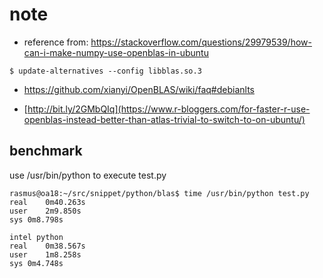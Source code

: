 # note

* reference from: https://stackoverflow.com/questions/29979539/how-can-i-make-numpy-use-openblas-in-ubuntu

```
$ update-alternatives --config libblas.so.3
```

* https://github.com/xianyi/OpenBLAS/wiki/faq#debianlts

* [http://bit.ly/2GMbQIq](https://www.r-bloggers.com/for-faster-r-use-openblas-instead-better-than-atlas-trivial-to-switch-to-on-ubuntu/)


## benchmark

use /usr/bin/python to execute test.py
```
rasmus@oa18:~/src/snippet/python/blas$ time /usr/bin/python test.py
real    0m40.263s
user    2m9.850s
sys 0m8.798s
```

```
intel python
real    0m38.567s
user    1m8.258s
sys 0m4.748s
```